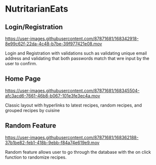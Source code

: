 # NutritarianEats

<h2> Login/Registration </h2>



https://user-images.githubusercontent.com/87871681/168342918-8e99c62f-22da-4c48-b7be-39f977421e08.mov



<p> Login and Registration with validations such as validating unique email address and validating that both 
  passwords match that wre input by the user to confirm. </p>
  
  <h2> Home Page </h2>
  

https://user-images.githubusercontent.com/87871681/168345504-afc3acd6-7661-46b8-b067-101e3fe3ec4a.mov

<p> Classic layout with hyperlinks to latest recipes, random recipes, and grouped recipes by cuisine </p>


  <h2> Random Feature </h2>
  

https://user-images.githubusercontent.com/87871681/168362188-37b1be82-feb1-418b-9ebb-f84a74e619e9.mov


  <p> Random feature allows user to go through the database with the on click function to randomize recipes. </p>
  


